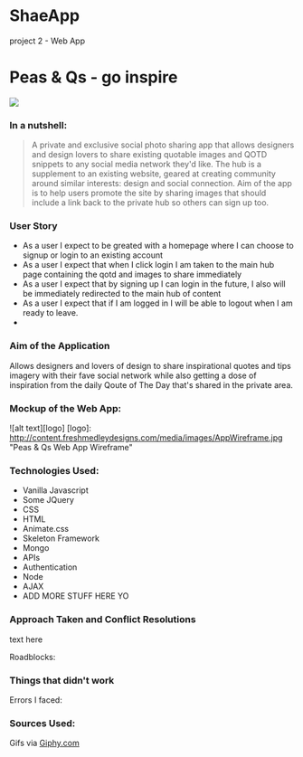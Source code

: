 # ShaeApp
project 2 - Web App


# Peas & Qs - go inspire
![](http://i.giphy.com/3o6gDX1xlWeBjaS7FC.gif)


### In a nutshell: 
> A private and exclusive social photo sharing app that allows designers and design lovers to share existing quotable images and QOTD snippets to any social media network they'd like. The hub is a supplement to an existing website, geared at creating community around similar interests: design and social connection. Aim of the app is to help users promote the site by sharing images that should include a link back to the private hub so others can sign up too.

### User Story
* As a user I expect to be greated with a homepage where I can choose to signup or login to an existing account
* As a user I expect that when I click login I am taken to the main hub page containing the qotd and images to share immediately
* As a user I expect that by signing up I can login in the future, I also will be immediately redirected to the main hub of content
* As a user I expect that if I am logged in I will be able to logout when I am ready to leave.
* 


### Aim of the Application
Allows designers and lovers of design to share inspirational quotes and tips imagery with their fave social network while also getting a dose of inspiration from the daily Qoute of The Day that's shared in the private area.

### Mockup of the Web App:

![alt text][logo]
[logo]: http://content.freshmedleydesigns.com/media/images/AppWireframe.jpg "Peas & Qs Web App Wireframe"

### Technologies Used:
* Vanilla Javascript
* Some JQuery
* CSS
* HTML
* Animate.css
* Skeleton Framework
* Mongo
* APIs
* Authentication
* Node
* AJAX
* ADD MORE STUFF HERE YO

### Approach Taken and Conflict Resolutions
text here

Roadblocks: 

### Things that didn't work
Errors I faced: 

### Sources Used:
Gifs via [Giphy.com](http://Giphy.com)

